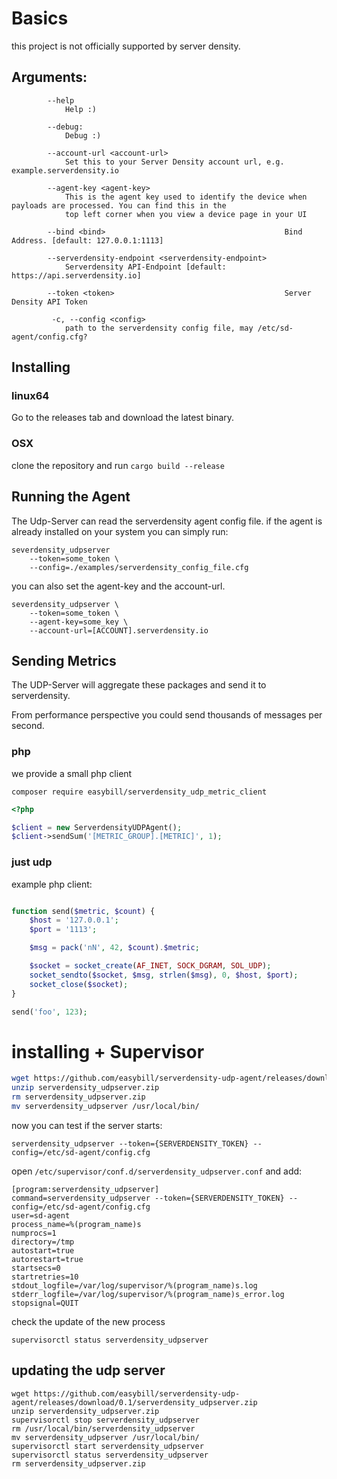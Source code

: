 # Basics

this project is not officially supported by server density.

## Arguments:

```
        --help
            Help :)

        --debug:
            Debug :)

        --account-url <account-url>
            Set this to your Server Density account url, e.g. example.serverdensity.io

        --agent-key <agent-key>
            This is the agent key used to identify the device when payloads are processed. You can find this in the
            top left corner when you view a device page in your UI

        --bind <bind>                                        Bind Address. [default: 127.0.0.1:1113]

        --serverdensity-endpoint <serverdensity-endpoint>
            Serverdensity API-Endpoint [default: https://api.serverdensity.io]

        --token <token>                                      Server Density API Token

         -c, --config <config>
            path to the serverdensity config file, may /etc/sd-agent/config.cfg?
```


## Installing

### linux64
Go to the releases tab and download the latest binary.

### OSX
clone the repository and run `cargo build --release`

## Running the Agent

The Udp-Server can read the serverdensity agent config file.
if the agent is already installed on your system you can simply run:

```
severdensity_udpserver
    --token=some_token \
    --config=./examples/serverdensity_config_file.cfg

```

you can also set the agent-key and the account-url.

```
severdensity_udpserver \
    --token=some_token \
    --agent-key=some_key \
    --account-url=[ACCOUNT].serverdensity.io
```

## Sending Metrics

The UDP-Server will aggregate these packages and send it to serverdensity.

From performance perspective you could send thousands of messages per second.


### php

we provide a small php client

```
composer require easybill/serverdensity_udp_metric_client
```

```php
<?php

$client = new ServerdensityUDPAgent();
$client->sendSum('[METRIC_GROUP].[METRIC]', 1);
```

### just udp

example php client:

```php

function send($metric, $count) {
    $host = '127.0.0.1';
    $port = '1113';

    $msg = pack('nN', 42, $count).$metric;

    $socket = socket_create(AF_INET, SOCK_DGRAM, SOL_UDP);
    socket_sendto($socket, $msg, strlen($msg), 0, $host, $port);
    socket_close($socket);
}

send('foo', 123);

```

# installing + Supervisor

```bash
wget https://github.com/easybill/serverdensity-udp-agent/releases/download/0.1/serverdensity_udpserver.zip
unzip serverdensity_udpserver.zip
rm serverdensity_udpserver.zip
mv serverdensity_udpserver /usr/local/bin/
```

now you can test if the server starts:

```
serverdensity_udpserver --token={SERVERDENSITY_TOKEN} --config=/etc/sd-agent/config.cfg
```


open `/etc/supervisor/conf.d/serverdensity_udpserver.conf` and add:

```
[program:serverdensity_udpserver]
command=serverdensity_udpserver --token={SERVERDENSITY_TOKEN} --config=/etc/sd-agent/config.cfg
user=sd-agent
process_name=%(program_name)s
numprocs=1
directory=/tmp
autostart=true
autorestart=true
startsecs=0
startretries=10
stdout_logfile=/var/log/supervisor/%(program_name)s.log
stderr_logfile=/var/log/supervisor/%(program_name)s_error.log
stopsignal=QUIT
```

check the update of the new process

`supervisorctl status serverdensity_udpserver`


## updating the udp server

```
wget https://github.com/easybill/serverdensity-udp-agent/releases/download/0.1/serverdensity_udpserver.zip
unzip serverdensity_udpserver.zip
supervisorctl stop serverdensity_udpserver
rm /usr/local/bin/serverdensity_udpserver
mv serverdensity_udpserver /usr/local/bin/
supervisorctl start serverdensity_udpserver
supervisorctl status serverdensity_udpserver
rm serverdensity_udpserver.zip
```
